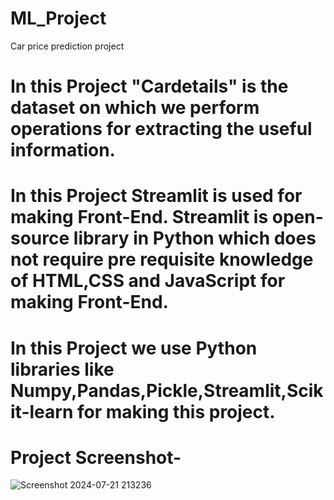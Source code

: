 # ML_Project
Car price prediction project
# In this Project "Cardetails" is the dataset on which we perform operations for extracting the useful information.
# In this Project Streamlit is used for making Front-End. Streamlit is open-source library in Python which does not require pre requisite knowledge of HTML,CSS and JavaScript for making Front-End.
# In this Project we use Python libraries like Numpy,Pandas,Pickle,Streamlit,Scikit-learn for making this project.
# Project Screenshot-
![Screenshot 2024-07-21 213236](https://github.com/user-attachments/assets/b0d8626d-1fd2-4bbb-8dd8-e6f51e55a4a2)

